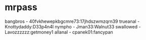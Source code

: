 # mrpass

bangbros - 40fvkhewepkbgcmre73:17jhdszwmzqrn39
trueanal - Knottydaddy:D33p4n4l
nympho - Jman33:Walnut33
swallowed - Lavozzzzzz:getmoney1
allanal - cpanek01:fancypan 
